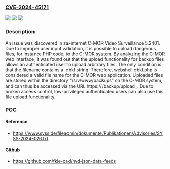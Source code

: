 ### [CVE-2024-45171](https://cve.mitre.org/cgi-bin/cvename.cgi?name=CVE-2024-45171)
![](https://img.shields.io/static/v1?label=Product&message=n%2Fa&color=blue)
![](https://img.shields.io/static/v1?label=Version&message=n%2Fa&color=blue)
![](https://img.shields.io/static/v1?label=Vulnerability&message=n%2Fa&color=brighgreen)

### Description

An issue was discovered in za-internet C-MOR Video Surveillance 5.2401. Due to improper user input validation, it is possible to upload dangerous files, for instance PHP code, to the C-MOR system. By analyzing the C-MOR web interface, it was found out that the upload functionality for backup files allows an authenticated user to upload arbitrary files. The only condition is that the filename contains a .cbkf string. Therefore, webshell.cbkf.php is considered a valid file name for the C-MOR web application. Uploaded files are stored within the directory "/srv/www/backups" on the C-MOR system, and can thus be accessed via the URL https://<HOST>/backup/upload_<FILENAME>. Due to broken access control, low-privileged authenticated users can also use this file upload functionality.

### POC

#### Reference
- https://www.syss.de/fileadmin/dokumente/Publikationen/Advisories/SYSS-2024-026.txt

#### Github
- https://github.com/fkie-cad/nvd-json-data-feeds

